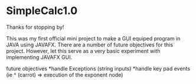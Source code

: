 # SimpleCalc1.0

Thanks for stopping by!

This was my first official mini project to make a GUI equiped program in JAVA using JAVAFX. 
There are a number of future objectives for this project. 
However, let this serve as a very basic experiment with implementing JAVAFX GUI.

 future objectives 
*handle Exceptions (string inputs) 
*handle key pad events (ie ^ (carrot) => execution of the exponent node)


